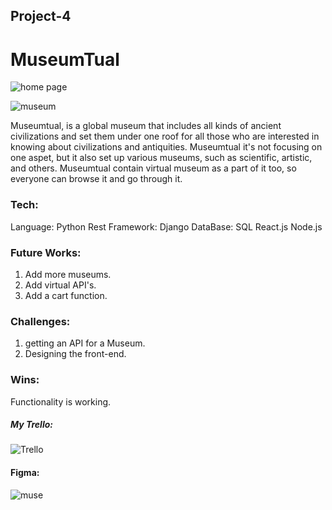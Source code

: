 
## Project-4

# MuseumTual

![home page](https://media.git.generalassemb.ly/user/49241/files/5f2d959e-2820-4eb4-bf5f-5cb77d8a4a81)

![museum](https://media.git.generalassemb.ly/user/49241/files/d1e646ce-6fed-4a30-b294-17ff5ac8fe2f)


Museumtual, is a global museum that includes all kinds of ancient civilizations and set them under one roof for all those who are interested in knowing about civilizations and antiquities. Museumtual it's not focusing on one aspet, but it also set up various museums, such as scientific, artistic, and others. Museumtual contain virtual museum as a part of it too, so everyone can browse it and go through it.

### Tech:
Language: Python
Rest Framework: Django
DataBase: SQL
React.js
Node.js

### Future Works:
1. Add more museums.
2. Add virtual API's.
3. Add a cart function.


### Challenges:
1. getting an API for a Museum.
2. Designing the front-end.

### Wins:
Functionality is working.

##### My Trello:
![Trello](https://media.git.generalassemb.ly/user/49241/files/406f07fc-9567-4a61-a236-289997546be8)

#### Figma:
![muse](https://media.git.generalassemb.ly/user/49241/files/308205a2-1f6e-48b1-ad9d-68b955725e4f)


